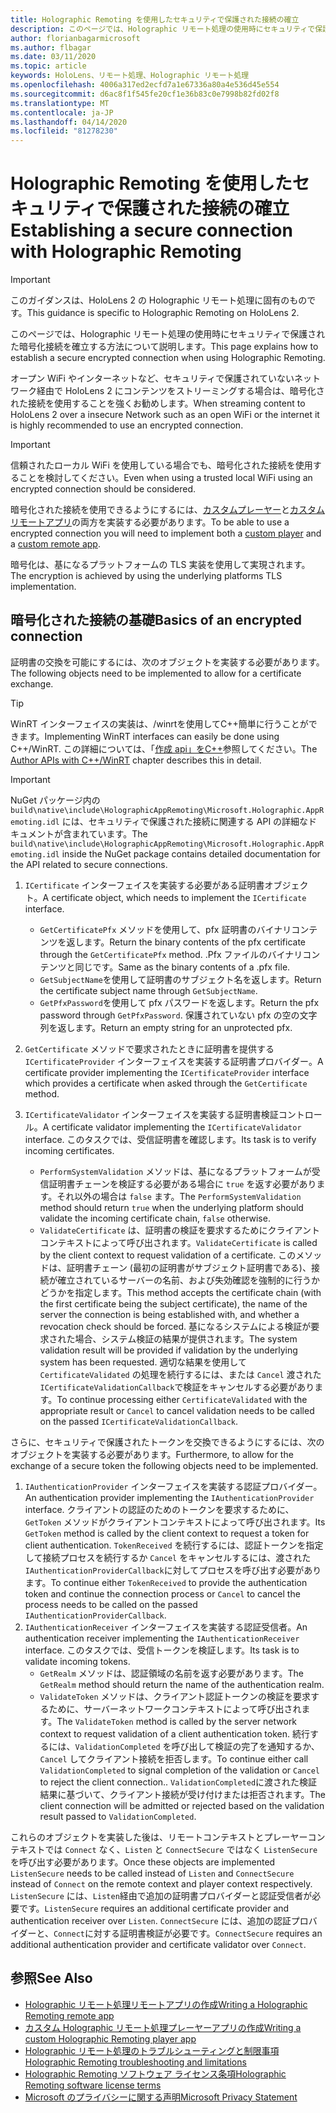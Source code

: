 ```yaml
---
title: Holographic Remoting を使用したセキュリティで保護された接続の確立
description: このページでは、Holographic リモート処理の使用時にセキュリティで保護された暗号化接続を確立する方法について説明します。
author: florianbagarmicrosoft
ms.author: flbagar
ms.date: 03/11/2020
ms.topic: article
keywords: HoloLens、リモート処理、Holographic リモート処理
ms.openlocfilehash: 4006a317ed2ecfd7a1e67336a80a4e536d45e554
ms.sourcegitcommit: d6ac8f1f545fe20cf1e36b83c0e7998b82fd02f8
ms.translationtype: MT
ms.contentlocale: ja-JP
ms.lasthandoff: 04/14/2020
ms.locfileid: "81278230"
---
```

# <a name="establishing-a-secure-connection-with-holographic-remoting"></a><span data-ttu-id="04138-104">Holographic Remoting を使用したセキュリティで保護された接続の確立</span><span class="sxs-lookup"><span data-stu-id="04138-104">Establishing a secure connection with Holographic Remoting</span></span>

>[!IMPORTANT]
><span data-ttu-id="04138-105">このガイダンスは、HoloLens 2 の Holographic リモート処理に固有のものです。</span><span class="sxs-lookup"><span data-stu-id="04138-105">This guidance is specific to Holographic Remoting on HoloLens 2.</span></span>

<span data-ttu-id="04138-106">このページでは、Holographic リモート処理の使用時にセキュリティで保護された暗号化接続を確立する方法について説明します。</span><span class="sxs-lookup"><span data-stu-id="04138-106">This page explains how to establish a secure encrypted connection when using Holographic Remoting.</span></span>

<span data-ttu-id="04138-107">オープン WiFi やインターネットなど、セキュリティで保護されていないネットワーク経由で HoloLens 2 にコンテンツをストリーミングする場合は、暗号化された接続を使用することを強くお勧めします。</span><span class="sxs-lookup"><span data-stu-id="04138-107">When streaming content to HoloLens 2 over a insecure Network such as an open WiFi or the internet it is highly recommended to use an encrypted connection.</span></span>

>[!IMPORTANT]
><span data-ttu-id="04138-108">信頼されたローカル WiFi を使用している場合でも、暗号化された接続を使用することを検討してください。</span><span class="sxs-lookup"><span data-stu-id="04138-108">Even when using a trusted local WiFi using an encrypted connection should be considered.</span></span>

<span data-ttu-id="04138-109">暗号化された接続を使用できるようにするには、[カスタムプレーヤー](holographic-remoting-create-player.md)と[カスタムリモートアプリ](holographic-remoting-create-host.md)の両方を実装する必要があります。</span><span class="sxs-lookup"><span data-stu-id="04138-109">To be able to use a encrypted connection you will need to implement both a [custom player](holographic-remoting-create-player.md) and a [custom remote app](holographic-remoting-create-host.md).</span></span>

<span data-ttu-id="04138-110">暗号化は、基になるプラットフォームの TLS 実装を使用して実現されます。</span><span class="sxs-lookup"><span data-stu-id="04138-110">The encryption is achieved by using the underlying platforms TLS implementation.</span></span>

## <a name="basics-of-an-encrypted-connection"></a><span data-ttu-id="04138-111">暗号化された接続の基礎</span><span class="sxs-lookup"><span data-stu-id="04138-111">Basics of an encrypted connection</span></span>

<span data-ttu-id="04138-112">証明書の交換を可能にするには、次のオブジェクトを実装する必要があります。</span><span class="sxs-lookup"><span data-stu-id="04138-112">The following objects need to be implemented to allow for a certificate exchange.</span></span>

>[!TIP]
><span data-ttu-id="04138-113">WinRT インターフェイスの実装は、/winrtを使用してC++簡単に行うことができます。</span><span class="sxs-lookup"><span data-stu-id="04138-113">Implementing WinRT interfaces can easily be done using C++/WinRT.</span></span> <span data-ttu-id="04138-114">この詳細については、「[作成 api」をC++](https://docs.microsoft.com//windows/uwp/cpp-and-winrt-apis/author-apis)参照してください。</span><span class="sxs-lookup"><span data-stu-id="04138-114">The [Author APIs with C++/WinRT](https://docs.microsoft.com//windows/uwp/cpp-and-winrt-apis/author-apis) chapter describes this in detail.</span></span>

>[!IMPORTANT]
><span data-ttu-id="04138-115">NuGet パッケージ内の ```build\native\include\HolographicAppRemoting\Microsoft.Holographic.AppRemoting.idl``` には、セキュリティで保護された接続に関連する API の詳細なドキュメントが含まれています。</span><span class="sxs-lookup"><span data-stu-id="04138-115">The ```build\native\include\HolographicAppRemoting\Microsoft.Holographic.AppRemoting.idl``` inside the NuGet package contains detailed documentation for the API related to secure connections.</span></span>

1) <span data-ttu-id="04138-116">```ICertificate``` インターフェイスを実装する必要がある証明書オブジェクト。</span><span class="sxs-lookup"><span data-stu-id="04138-116">A certificate object, which needs to implement the ```ICertificate``` interface.</span></span>

    * <span data-ttu-id="04138-117">```GetCertificatePfx``` メソッドを使用して、pfx 証明書のバイナリコンテンツを返します。</span><span class="sxs-lookup"><span data-stu-id="04138-117">Return the binary contents of the pfx certificate through the ```GetCertificatePfx``` method.</span></span> <span data-ttu-id="04138-118">.Pfx ファイルのバイナリコンテンツと同じです。</span><span class="sxs-lookup"><span data-stu-id="04138-118">Same as the binary contents of a .pfx file.</span></span>
    * <span data-ttu-id="04138-119">```GetSubjectName```を使用して証明書のサブジェクト名を返します。</span><span class="sxs-lookup"><span data-stu-id="04138-119">Return the certificate subject name through ```GetSubjectName```.</span></span>
    * <span data-ttu-id="04138-120">```GetPfxPassword```を使用して pfx パスワードを返します。</span><span class="sxs-lookup"><span data-stu-id="04138-120">Return the pfx password through ```GetPfxPassword```.</span></span> <span data-ttu-id="04138-121">保護されていない pfx の空の文字列を返します。</span><span class="sxs-lookup"><span data-stu-id="04138-121">Return an empty string for an unprotected pfx.</span></span>

2) <span data-ttu-id="04138-122">```GetCertificate``` メソッドで要求されたときに証明書を提供する ```ICertificateProvider``` インターフェイスを実装する証明書プロバイダー。</span><span class="sxs-lookup"><span data-stu-id="04138-122">A certificate provider implementing the ```ICertificateProvider``` interface which provides a certificate when asked through the ```GetCertificate``` method.</span></span>

3) <span data-ttu-id="04138-123">```ICertificateValidator``` インターフェイスを実装する証明書検証コントロール。</span><span class="sxs-lookup"><span data-stu-id="04138-123">A certificate validator implementing the ```ICertificateValidator``` interface.</span></span> <span data-ttu-id="04138-124">このタスクでは、受信証明書を確認します。</span><span class="sxs-lookup"><span data-stu-id="04138-124">Its task is to verify incoming certificates.</span></span>
    * <span data-ttu-id="04138-125">```PerformSystemValidation``` メソッドは、基になるプラットフォームが受信証明書チェーンを検証する必要がある場合に ```true``` を返す必要があります。それ以外の場合は ```false``` ます。</span><span class="sxs-lookup"><span data-stu-id="04138-125">The ```PerformSystemValidation``` method should return ```true``` when the underlying platform should validate the incoming certificate chain, ```false``` otherwise.</span></span>
    * <span data-ttu-id="04138-126">```ValidateCertificate``` は、証明書の検証を要求するためにクライアントコンテキストによって呼び出されます。</span><span class="sxs-lookup"><span data-stu-id="04138-126">```ValidateCertificate``` is called by the client context to request validation of a certificate.</span></span> <span data-ttu-id="04138-127">このメソッドは、証明書チェーン (最初の証明書がサブジェクト証明書である)、接続が確立されているサーバーの名前、および失効確認を強制的に行うかどうかを指定します。</span><span class="sxs-lookup"><span data-stu-id="04138-127">This method accepts the certificate chain (with the first certificate being the subject certificate), the name of the server the connection is being established with, and whether a revocation check should be forced.</span></span> <span data-ttu-id="04138-128">基になるシステムによる検証が要求された場合、システム検証の結果が提供されます。</span><span class="sxs-lookup"><span data-stu-id="04138-128">The system validation result will be provided if validation by the underlying system has been requested.</span></span> <span data-ttu-id="04138-129">適切な結果を使用して ```CertificateValidated``` の処理を続行するには、または ```Cancel``` 渡された ```ICertificateValidationCallback```で検証をキャンセルする必要があります。</span><span class="sxs-lookup"><span data-stu-id="04138-129">To continue processing either ```CertificateValidated``` with the appropriate result or ```Cancel``` to cancel validation needs to be called on the passed ```ICertificateValidationCallback```.</span></span>

<span data-ttu-id="04138-130">さらに、セキュリティで保護されたトークンを交換できるようにするには、次のオブジェクトを実装する必要があります。</span><span class="sxs-lookup"><span data-stu-id="04138-130">Furthermore, to allow for the exchange of a secure token the following objects need to be implemented.</span></span>

1) <span data-ttu-id="04138-131">```IAuthenticationProvider``` インターフェイスを実装する認証プロバイダー。</span><span class="sxs-lookup"><span data-stu-id="04138-131">An authentication provider implementing the ```IAuthenticationProvider``` interface.</span></span> <span data-ttu-id="04138-132">クライアントの認証のためのトークンを要求するために、```GetToken``` メソッドがクライアントコンテキストによって呼び出されます。</span><span class="sxs-lookup"><span data-stu-id="04138-132">Its ```GetToken``` method is called by the client context to request a token for client authentication.</span></span> <span data-ttu-id="04138-133">```TokenReceived``` を続行するには、認証トークンを指定して接続プロセスを続行するか ```Cancel``` をキャンセルするには、渡された ```IAuthenticationProviderCallback```に対してプロセスを呼び出す必要があります。</span><span class="sxs-lookup"><span data-stu-id="04138-133">To continue either ```TokenReceived``` to provide the authentication token and continue the connection process or ```Cancel``` to cancel the process needs to be called on the passed ```IAuthenticationProviderCallback```.</span></span>
2) <span data-ttu-id="04138-134">```IAuthenticationReceiver``` インターフェイスを実装する認証受信者。</span><span class="sxs-lookup"><span data-stu-id="04138-134">An authentication receiver implementing the ```IAuthenticationReceiver``` interface.</span></span> <span data-ttu-id="04138-135">このタスクでは、受信トークンを検証します。</span><span class="sxs-lookup"><span data-stu-id="04138-135">Its task is to validate incoming tokens.</span></span>
    * <span data-ttu-id="04138-136">```GetRealm``` メソッドは、認証領域の名前を返す必要があります。</span><span class="sxs-lookup"><span data-stu-id="04138-136">The ```GetRealm``` method should return the name of the authentication realm.</span></span>
    * <span data-ttu-id="04138-137">```ValidateToken``` メソッドは、クライアント認証トークンの検証を要求するために、サーバーネットワークコンテキストによって呼び出されます。</span><span class="sxs-lookup"><span data-stu-id="04138-137">The ```ValidateToken``` method is called by the server network context to request validation of a client authentication token.</span></span> <span data-ttu-id="04138-138">続行するには、```ValidationCompleted``` を呼び出して検証の完了を通知するか、```Cancel``` してクライアント接続を拒否します。</span><span class="sxs-lookup"><span data-stu-id="04138-138">To continue either call ```ValidationCompleted``` to signal completion of the validation or ```Cancel``` to reject the client connection..</span></span> <span data-ttu-id="04138-139">```ValidationCompleted```に渡された検証結果に基づいて、クライアント接続が受け付けまたは拒否されます。</span><span class="sxs-lookup"><span data-stu-id="04138-139">The client connection will be admitted or rejected based on the validation result passed to ```ValidationCompleted```.</span></span> 

<span data-ttu-id="04138-140">これらのオブジェクトを実装した後は、リモートコンテキストとプレーヤーコンテキストでは ```Connect``` なく、```Listen``` と ```ConnectSecure``` ではなく ```ListenSecure``` を呼び出す必要があります。</span><span class="sxs-lookup"><span data-stu-id="04138-140">Once these objects are implemented ```ListenSecure``` needs to be called instead of ```Listen``` and ```ConnectSecure``` instead of ```Connect``` on the remote context and player context respectively.</span></span> <span data-ttu-id="04138-141">```ListenSecure``` には、```Listen```経由で追加の証明書プロバイダーと認証受信者が必要です。</span><span class="sxs-lookup"><span data-stu-id="04138-141">```ListenSecure``` requires an additional certificate provider and authentication receiver over ```Listen```.</span></span> <span data-ttu-id="04138-142">```ConnectSecure``` には、追加の認証プロバイダーと、```Connect```に対する証明書検証が必要です。</span><span class="sxs-lookup"><span data-stu-id="04138-142">```ConnectSecure``` requires an additional authentication provider and certificate validator over ```Connect```.</span></span>

## <a name="see-also"></a><span data-ttu-id="04138-143">参照</span><span class="sxs-lookup"><span data-stu-id="04138-143">See Also</span></span>
* [<span data-ttu-id="04138-144">Holographic リモート処理リモートアプリの作成</span><span class="sxs-lookup"><span data-stu-id="04138-144">Writing a Holographic Remoting remote app</span></span>](holographic-remoting-create-host.md)
* [<span data-ttu-id="04138-145">カスタム Holographic リモート処理プレーヤーアプリの作成</span><span class="sxs-lookup"><span data-stu-id="04138-145">Writing a custom Holographic Remoting player app</span></span>](holographic-remoting-create-player.md)
* [<span data-ttu-id="04138-146">Holographic リモート処理のトラブルシューティングと制限事項</span><span class="sxs-lookup"><span data-stu-id="04138-146">Holographic Remoting troubleshooting and limitations</span></span>](holographic-remoting-troubleshooting.md)
* [<span data-ttu-id="04138-147">Holographic Remoting ソフトウェア ライセンス条項</span><span class="sxs-lookup"><span data-stu-id="04138-147">Holographic Remoting software license terms</span></span>](https://docs.microsoft.com//legal/mixed-reality/microsoft-holographic-remoting-software-license-terms)
* [<span data-ttu-id="04138-148">Microsoft のプライバシーに関する声明</span><span class="sxs-lookup"><span data-stu-id="04138-148">Microsoft Privacy Statement</span></span>](https://go.microsoft.com/fwlink/?LinkId=521839)
